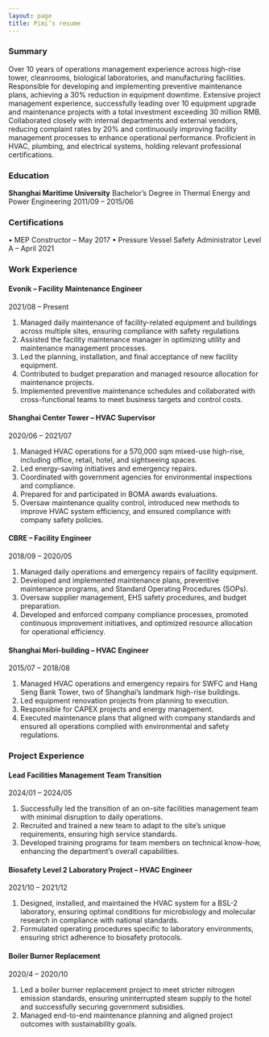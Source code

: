 ```yaml
---
layout: page
title: Pimi‘s resume
---
```


### Summary
Over 10 years of operations management experience across high-rise tower, cleanrooms, biological laboratories, and manufacturing facilities. Responsible for developing and implementing preventive maintenance plans, achieving a 30% reduction in equipment downtime. Extensive project management experience, successfully leading over 10 equipment upgrade and maintenance projects with a total investment exceeding 30 million RMB. Collaborated closely with internal departments and external vendors, reducing complaint rates by 20% and continuously improving facility management processes to enhance operational performance. Proficient in HVAC, plumbing, and electrical systems, holding relevant professional certifications.

### Education
**Shanghai Maritime University**
Bachelor’s Degree in Thermal Energy and Power Engineering
2011/09 – 2015/06

### Certifications
• MEP Constructor – May 2017
• Pressure Vessel Safety Administrator Level A – April 2021

### Work Experience
#### Evonik – Facility Maintenance Engineer
2021/08 – Present
1. Managed daily maintenance of facility-related equipment and buildings across multiple sites, ensuring compliance with safety regulations
2. Assisted the facility maintenance manager in optimizing utility and maintenance management processes.
3. Led the planning, installation, and final acceptance of new facility equipment.
4. Contributed to budget preparation and managed resource allocation for maintenance projects.
5. Implemented preventive maintenance schedules and collaborated with cross-functional teams to meet business targets and control costs.
#### Shanghai Center Tower – HVAC Supervisor
2020/06 – 2021/07
1. Managed HVAC operations for a 570,000 sqm mixed-use high-rise, including office, retail, hotel, and sightseeing spaces.
2.  Led energy-saving initiatives and emergency repairs.
3. Coordinated with government agencies for environmental inspections and compliance.
4. Prepared for and participated in BOMA awards evaluations.
5. Oversaw maintenance quality control, introduced new methods to improve HVAC system efficiency, and ensured compliance with company safety policies.
#### CBRE – Facility Engineer
2018/09 – 2020/05
1. Managed daily operations and emergency repairs of facility equipment.
2. Developed and implemented maintenance plans, preventive maintenance programs, and Standard Operating Procedures (SOPs).
3. Oversaw supplier management, EHS safety procedures, and budget preparation.
4. Developed and enforced company compliance processes, promoted continuous improvement initiatives, and optimized resource allocation for operational efficiency.
#### Shanghai Mori-building – HVAC Engineer
2015/07 – 2018/08
1. Managed HVAC operations and emergency repairs for SWFC and Hang Seng Bank Tower, two of Shanghai’s landmark high-rise buildings.
2. Led equipment renovation projects from planning to execution.
3. Responsible for CAPEX projects and energy management.
4. Executed maintenance plans that aligned with company standards and ensured all operations complied with environmental and safety regulations.
### Project Experience
#### Lead Facilities Management Team Transition
2024/01 – 2024/05
1. Successfully led the transition of an on-site facilities management team with minimal disruption to daily operations.
2. Recruited and trained a new team to adapt to the site’s unique requirements, ensuring high service standards.
3. Developed training programs for team members on technical know-how, enhancing the department’s overall capabilities.
#### Biosafety Level 2 Laboratory Project – HVAC Engineer
2021/10 – 2021/12
1. Designed, installed, and maintained the HVAC system for a BSL-2 laboratory, ensuring optimal conditions for microbiology and molecular research in compliance with national standards.
2. Formulated operating procedures specific to laboratory environments, ensuring strict adherence to biosafety protocols.
#### Boiler Burner Replacement
2020/4 – 2020/10
1. Led a boiler burner replacement project to meet stricter nitrogen emission standards, ensuring uninterrupted steam supply to the hotel and successfully securing government subsidies.
2. Managed end-to-end maintenance planning and aligned project outcomes with sustainability goals.
